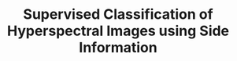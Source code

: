 ---
title: Supervised Classification of Hyperspectral Images using Side Information
picture: "img/conferences/covers/sanchez2018sideinformationclassification"
journal: Imaging and Applied Optics 2018 (JW5E)
authors: Karen Sanchez, Carlos Hinojosa, Henry Arguello
publisher: OSA Technical Digest (2018)
show_copyright: true
modaltitle: OSA Conference - Imaging and Applied Optics 2018 
modalsubtitle: "<small>K. Sanchez, C. Hinojosa, and H. Arguello, Supervised Classification of Hyperspectral Images using Side Information, in Imaging and Applied Optics 2018 (3D, AO, AIO, COSI, DH, IS, LACSEA, LS&C, MATH, pcAOP), OSA Technical Digest (Optical Society of America, 2018), paper JW5E.5. Available Online: <a href=https://doi.org/10.1364/3D.2018.JW5E.5>https://doi.org/10.1364/3D.2018.JW5E.5</a></small>"
modalcontent: "[&#x24B8; 2018 Optical Society of America]. One print or electronic copy may be made for personal use only. Systematic reproduction and distribution, duplication of any material in this paper for a fee or for commercial purposes, or modifications of the content of this paper are prohibited."
file_link: Documents/Publications/Conferences/Files/sanchez2018sideinformationclassification.pdf
presentation_link: 
link_categoy_name: Side_Information_Superpixels
order_number: 2
---